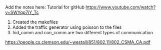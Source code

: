 Add the notes here:
Tutorial for gitHub
https://www.youtube.com/watch?v=SWYqp7iY_Tc

1. Created the makefiles
2. Added the traffic generator using poisson to the files
2. hid_comm and con_comm are two different types of communication

https://people.cs.clemson.edu/~westall/851/802.11/802_CSMA_CA.pdf